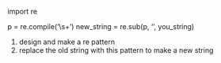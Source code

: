 import re

p = re.compile(‘\s+’)
new\_string = re.sub(p, ‘’, you\_string)

1. design and make a re pattern
2. replace the old string with this pattern to make a new string